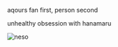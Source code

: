 aqours fan first, person second

unhealthy obsession with hanamaru

![neso](https://user-images.githubusercontent.com/96083876/203773401-5039fa61-7576-4d50-b415-71128171ce2e.jpg)

<!---
cloudyharu/cloudyharu is a ✨ special ✨ repository because its `README.md` (this file) appears on your GitHub profile.
You can click the Preview link to take a look at your changes.
--->

